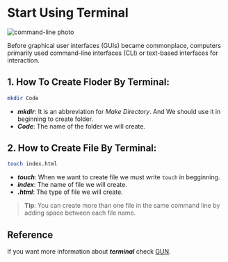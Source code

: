 # Start Using Terminal

![command-line photo](https://images.unsplash.com/photo-1629654291663-b91ad427698f?q=80&w=1974&auto=format&fit=crop&ixlib=rb-4.0.3&ixid=M3wxMjA3fDB8MHxwaG90by1wYWdlfHx8fGVufDB8fHx8fA%3D%3D)

Before graphical user interfaces (GUIs) became commonplace, computers primarily used command-line interfaces (CLI) or text-based interfaces for interaction.

## 1. How To Create Floder By Terminal:

```Bash
mkdir Code
```
- ***mkdir***: It is an abbreviation for _Make Directory_. And We should use it in beginning to create folder.
- ***Code***: The name of the folder we will create.

## 2. How to Create File By Terminal:
```Bash
touch index.html
```
- ***touch***: When we want to create file we must write `touch` in begginning.
- ***index***: The name of file we will create.
- ***.html***: The type of file we will create.

>**Tip**: You can create more than one file in the same command line by adding space between each file name.

## Reference
If you want more information about ***terminal*** check [GUN][LGUN].

[LGUN]: https://www.gnu.org/software/bash/manual/bash.html

